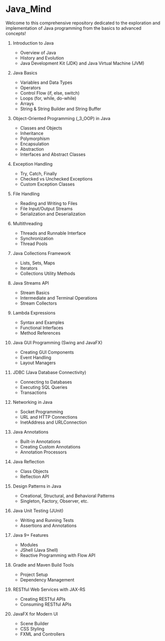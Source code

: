 # Java_Mind
Welcome to this comprehensive repository dedicated to the exploration and implementation of Java programming from the basics to advanced concepts!

1. Introduction to Java
    - Overview of Java
    - History and Evolution
    - Java Development Kit (JDK) and Java Virtual Machine (JVM)

2. Java Basics
    - Variables and Data Types
    - Operators
    - Control Flow (if, else, switch)
    - Loops (for, while, do-while)
    - Arrays 
    - String & String Builder and String Buffer

3. Object-Oriented Programming (_3_OOP) in Java
    - Classes and Objects
    - Inheritance
    - Polymorphism
    - Encapsulation
    - Abstraction
    - Interfaces and Abstract Classes

4. Exception Handling
    - Try, Catch, Finally
    - Checked vs Unchecked Exceptions
    - Custom Exception Classes

5. File Handling
    - Reading and Writing to Files
    - File Input/Output Streams
    - Serialization and Deserialization

6. Multithreading
    - Threads and Runnable Interface
    - Synchronization
    - Thread Pools

7. Java Collections Framework
    - Lists, Sets, Maps
    - Iterators
    - Collections Utility Methods

8. Java Streams API
    - Stream Basics
    - Intermediate and Terminal Operations
    - Stream Collectors

9. Lambda Expressions
    - Syntax and Examples
    - Functional Interfaces
    - Method References

10. Java GUI Programming (Swing and JavaFX)
    - Creating GUI Components
    - Event Handling
    - Layout Managers

11. JDBC (Java Database Connectivity)
    - Connecting to Databases
    - Executing SQL Queries
    - Transactions

12. Networking in Java
    - Socket Programming
    - URL and HTTP Connections
    - InetAddress and URLConnection

13. Java Annotations
    - Built-in Annotations
    - Creating Custom Annotations
    - Annotation Processors

14. Java Reflection
    - Class Objects
    - Reflection API

15. Design Patterns in Java
    - Creational, Structural, and Behavioral Patterns
    - Singleton, Factory, Observer, etc.

16. Java Unit Testing (JUnit)
    - Writing and Running Tests
    - Assertions and Annotations

17. Java 9+ Features
    - Modules
    - JShell (Java Shell)
    - Reactive Programming with Flow API

18. Gradle and Maven Build Tools
    - Project Setup
    - Dependency Management

19. RESTful Web Services with JAX-RS
    - Creating RESTful APIs
    - Consuming RESTful APIs

20. JavaFX for Modern UI
    - Scene Builder
    - CSS Styling
    - FXML and Controllers

